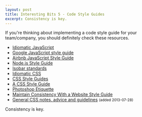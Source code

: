 ```yaml
---
layout: post
title: Interesting Bits 5 - Code Style Guides
excerpt: Consistency is key.
---
```


If you're thinking about implementing a code style guide for your team/company, you should definitely check these resources.


- [Idiomatic JavaScript](https://github.com/rwldrn/idiomatic.js)
- [Google JavaScript style guide](http://google-styleguide.googlecode.com/svn/trunk/javascriptguide.xml)
- [Airbnb JavaScript Style Guide](https://github.com/airbnb/javascript)
- [Node.js Style Guide](https://github.com/felixge/node-style-guide)
- [Isobar standards](http://na.isobar.com/standards/)
- [Idiomatic CSS](https://github.com/necolas/idiomatic-css/)
- [CSS Style Guides](http://css-tricks.com/css-style-guides/)
- [A CSS Style Guide](https://github.com/byrichardpowell/CSS-Style)
- [Photoshop Etiquette](https://github.com/carbonfi/Photoshop-Etiquette#external-file-organisation)
- [Maintain Consistency With a Website Style Guide](http://webdesign.tutsplus.com/tutorials/visuals/maintain-consistency-with-a-website-style-guide/)
- [General CSS notes, advice and guidelines](https://github.com/csswizardry/CSS-Guidelines) <small>(added 2013-07-28)</small>

Consistency is key.
